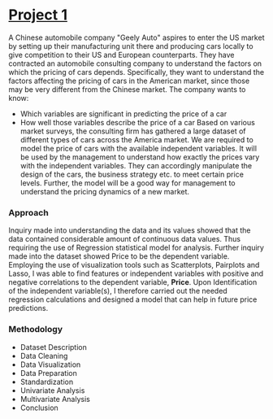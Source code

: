 # [Project 1](https://github.com/Josiah-Jovido/Projects/blob/main/Car_price_prediction/Group_A_Car_Price_Prediction.ipynb)
A Chinese automobile company "Geely Auto" aspires to enter the US market by setting up their manufacturing unit there and producing cars locally to give competition to their US and European counterparts. They have contracted an automobile consulting company to understand the factors on which the pricing of cars depends.
Specifically, they want to understand the factors affecting the pricing of cars in the American market, since those may be very different from the Chinese market. The company wants to know:
* Which variables are significant in predicting the price of a car
* How well those variables describe the price of a car
Based on various market surveys, the consulting firm has gathered a large dataset of different types of cars across the America market. We are required to model the price of cars with the available independent variables. It will be used by the management to understand how exactly the prices vary with the independent variables.
They can accordingly manipulate the design of the cars, the business strategy etc. to meet certain price levels. Further, the model will be a good way for management to understand the pricing dynamics of a new market.

### Approach
Inquiry made into understanding the data and its values showed that the data contained considerable amount of continuous data values. Thus requiring the use of Regression statistical model for analysis.
Further inquiry made into the dataset showed Price to be the dependent variable. Employing the use of visualization tools such as Scatterplots, Pairplots and Lasso, I was able to find features or independent variables with positive and negative correlations to the dependent variable, **Price**. 
Upon Identification of the independent variable(s), I therefore carried out the needed regression calculations and designed a model that can help in future price predictions.

### Methodology
* Dataset Description
* Data Cleaning
* Data Visualization
* Data Preparation
* Standardization
* Univariate Analysis
* Multivariate Analysis
* Conclusion


